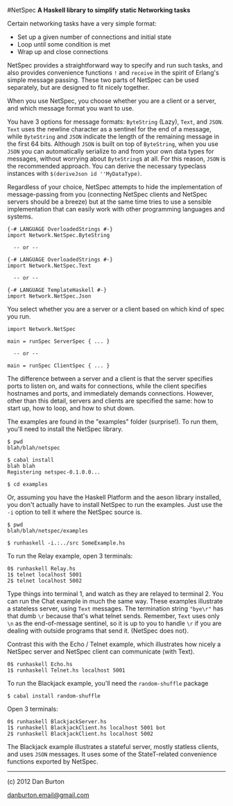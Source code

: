 #NetSpec
**A Haskell library to simplify static Networking tasks**

Certain networking tasks have a very simple format:

* Set up a given number of connections and initial state
* Loop until some condition is met
* Wrap up and close connections

NetSpec provides a straightforward way to specify and run such tasks,
and also provides convenience functions `!` and `receive`
in the spirit of Erlang's simple message passing.
These two parts of NetSpec can be used separately,
but are designed to fit nicely together.

When you use NetSpec, you choose whether you are a client or a server,
and which message format you want to use.

You have 3 options for message formats:
`ByteString` (Lazy), `Text`, and `JSON`. `Text` uses the newline character
as a sentinel for the end of a message, while `ByteString` and `JSON`
indicate the length of the remaining message in the first 64 bits.
Although `JSON` is built on top of `ByteString`, when you use `JSON`
you can automatically serialize to and from your own data types
for messages, without worrying about `ByteString`s at all.
For this reason, `JSON` is the recommended approach.
You can derive the necessary typeclass instances with
`$(deriveJson id ''MyDataType)`.

Regardless of your choice,
NetSpec attempts to hide the implementation of message-passing from you
(connecting NetSpec clients and NetSpec servers should be a breeze)
but at the same time tries to use a sensible implementation that
can easily work with other programming languages and systems.

    {-# LANGUAGE OverloadedStrings #-}
    import Network.NetSpec.ByteString

      -- or --

    {-# LANGUAGE OverloadedStrings #-}
    import Network.NetSpec.Text

      -- or --

    {-# LANGUAGE TemplateHaskell #-}
    import Network.NetSpec.Json

You select whether you are a server or a client based on
which kind of spec you run.

    import Network.NetSpec

    main = runSpec ServerSpec { ... }

      -- or --

    main = runSpec ClientSpec { ... }

The difference between a server and a client is that
the server specifies ports to listen on, and waits for connections,
while the client specifies hostnames and ports,
and immediately demands connections. However, other than this detail,
servers and clients are specified the same: how to start up,
how to loop, and how to shut down.

The examples are found in the "examples" folder (surprise!).
To run them, you'll need to install the NetSpec library.

    $ pwd
    blah/blah/netspec

    $ cabal install
    blah blah
    Registering netspec-0.1.0.0...

    $ cd examples

Or, assuming you have the Haskell Platform and the aeson library installed,
you don't actually have to install NetSpec to run the examples.
Just use the `-i` option to tell it where the NetSpec source is.

    $ pwd
    blah/blah/netspec/examples

    $ runhaskell -i.:../src SomeExample.hs

To run the Relay example, open 3 terminals:

    0$ runhaskell Relay.hs
    1$ telnet localhost 5001
    2$ telnet localhost 5002

Type things into terminal 1, and watch as they are relayed to terminal 2.
You can run the Chat example in much the same way. These examples illustrate
a stateless server, using `Text` messages. The termination string `"bye\r"`
has that dumb `\r` because that's what telnet sends. Remember, `Text`
uses only `\n` as the end-of-message sentinel, so it is up to you to handle
`\r` if you are dealing with outside programs that send it. (NetSpec does not).

Contrast this with the Echo / Telnet example, which illustrates
how nicely a NetSpec server and NetSpec client can communicate (with Text).

    0$ runhaskell Echo.hs
    1$ runhaskell Telnet.hs localhost 5001

To run the Blackjack example, you'll need the `random-shuffle` package

    $ cabal install random-shuffle

Open 3 terminals:

    0$ runhaskell BlackjackServer.hs
    1$ runhaskell BlackjackClient.hs localhost 5001 bot
    2$ runhaskell BlackjackClient.hs localhost 5002

The Blackjack example illustrates
a stateful server,
mostly statless clients,
and uses `JSON` messages.
It uses some of the StateT-related
convenience functions exported by NetSpec.

<hr />

(c) 2012 Dan Burton

danburton.email@gmail.com
